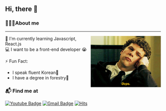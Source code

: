 ## Hi, there 👋

### 🙋🏻‍♂️About me

<hr/>

<img width="45%" align="right" alt="Github" src="./images/oops.gif" />

🌱 I'm currently learning Javascript, React.js  
💻 I want to be a front-end developer 😭

⚡️ Fun Fact:

- I speak fluent Korean💯
- I have a degree in forestry🌳

### 📬 Find me at

[![Youtube Badge](https://img.shields.io/badge/Youtube-ff0000?style=flat-square&logo=youtube&link=https://www.youtube.com/channel/UCuj1zacBhMnwXEfUPGMuaOw/)](https://www.youtube.com/channel/UCuj1zacBhMnwXEfUPGMuaOw/)
[![Gmail Badge](https://img.shields.io/badge/Gmail-d14836?style=flat-square&logo=Gmail&logoColor=white&link=mailto:keemgreat@gmail.com)](mailto:keemgreat@gmail.com)
[![Hits](https://hits.seeyoufarm.com/api/count/incr/badge.svg?url=https%3A%2F%2Fgithub.com%2Fzzsza)](https://hits.seeyoufarm.com)
